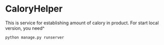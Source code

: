 # CaloryHelper

This is service for establishing amount of calory in product.
For start local version, you need^

```bash
python manage.py runserver
```
